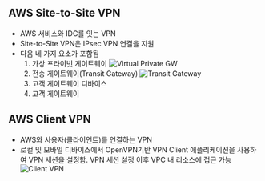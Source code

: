 ## AWS Site-to-Site VPN

- AWS 서비스와 IDC를 잇는 VPN
- Site-to-Site VPN은 IPsec VPN 연결을 지원
- 다음 네 가지 요소가 포함됨
  1. 가상 프라이빗 게이트웨이
     ![Virtual Private GW](https://docs.aws.amazon.com/ko_kr/vpn/latest/s2svpn/images/vpn-how-it-works-vgw.png)
  2. 전송 게이트웨이(Transit Gateway)
     ![Transit Gateway](https://docs.aws.amazon.com/ko_kr/vpn/latest/s2svpn/images/vpn-how-it-works-tgw.png)
  3. 고객 게이트웨이 디바이스
  4. 고객 게이트웨이

## AWS Client VPN

- AWS와 사용자(클라이언트)를 연결하는 VPN
- 로컬 및 모바일 디바이스에서 OpenVPN기반 VPN Client 애플리케이션을 사용하여 VPN 세션을 설정함. VPN 세션 설정 이후 VPC 내 리소스에 접근 가능
  ![Client VPN](https://docs.aws.amazon.com/ko_kr/vpn/latest/clientvpn-admin/images/architecture.png)
